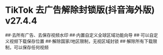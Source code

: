 # TikTok 去广告解除封锁版(抖音海外版) v27.4.4
##·去所有广告、去保存视频水印
##·内置自定义全球区域功能向导
##·可以自定义视频下载保存位置
##·解除国家/地区限制，无视区域封锁
##·解除所有下载限制，可以保存任何视频
